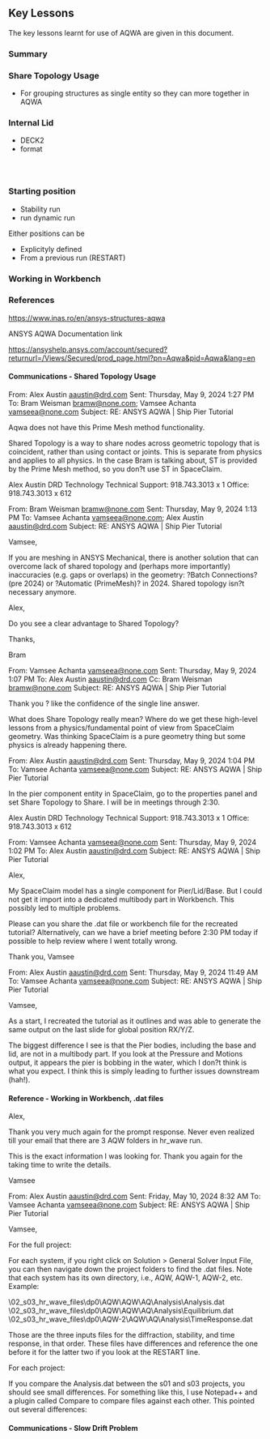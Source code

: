 ## Key Lessons

The key lessons learnt for use of AQWA are given in this document.

### Summary

### Share Topology Usage

- For grouping structures as single entity so they can more together in AQWA

### Internal Lid

- DECK2
- format

<code>

</code>

### Starting position

- Stability run
- run dynamic run

Either positions can be

- Explicityly defined
- From a previous run (RESTART)

### Working in Workbench

### References

<https://www.inas.ro/en/ansys-structures-aqwa>

 ANSYS AQWA Documentation link

<https://ansyshelp.ansys.com/account/secured?returnurl=/Views/Secured/prod_page.html?pn=Aqwa&pid=Aqwa&lang=en>

#### Communications - Shared Topology Usage

From: Alex Austin <aaustin@drd.com>
Sent: Thursday, May 9, 2024 1:27 PM
To: Bram Weisman <bramw@none.com>; Vamsee Achanta <vamseea@none.com>
Subject: RE: ANSYS AQWA | Ship Pier Tutorial

Aqwa does not have this Prime Mesh method functionality.

Shared Topology is a way to share nodes across geometric topology that is coincident, rather than using contact or joints. This is separate from physics and applies to all physics. In the case Bram is talking about, ST is provided by the Prime Mesh method, so you don?t use ST in SpaceClaim.

Alex Austin
DRD Technology
Technical Support: 918.743.3013 x 1
Office: 918.743.3013 x 612

From: Bram Weisman <bramw@none.com>
Sent: Thursday, May 9, 2024 1:13 PM
To: Vamsee Achanta <vamseea@none.com>; Alex Austin <aaustin@drd.com>
Subject: RE: ANSYS AQWA | Ship Pier Tutorial

Vamsee,

If you are meshing in ANSYS Mechanical, there is another solution that can overcome lack of shared topology and (perhaps more importantly) inaccuracies (e.g. gaps or overlaps) in the geometry: ?Batch Connections? (pre 2024) or ?Automatic (PrimeMesh)? in 2024.  Shared topology isn?t necessary anymore.

Alex,

Do you see a clear advantage to Shared Topology?

Thanks,

Bram

From: Vamsee Achanta <vamseea@none.com>
Sent: Thursday, May 9, 2024 1:07 PM
To: Alex Austin <aaustin@drd.com>
Cc: Bram Weisman <bramw@none.com>
Subject: RE: ANSYS AQWA | Ship Pier Tutorial

Thank you ? like the confidence of the single line answer.

What does Share Topology really mean? Where do we get these high-level lessons from a  physics/fundamental point of view from SpaceClaim geometry. Was thinking SpaceClaim is a pure geometry thing but some physics is already happening there.

From: Alex Austin <aaustin@drd.com>
Sent: Thursday, May 9, 2024 1:04 PM
To: Vamsee Achanta <vamseea@none.com>
Subject: RE: ANSYS AQWA | Ship Pier Tutorial

In the pier component entity in SpaceClaim, go to the properties panel and set Share Topology to Share. I will be in meetings through 2:30.

Alex Austin
DRD Technology
Technical Support: 918.743.3013 x 1
Office: 918.743.3013 x 612

From: Vamsee Achanta <vamseea@none.com>
Sent: Thursday, May 9, 2024 1:02 PM
To: Alex Austin <aaustin@drd.com>
Subject: RE: ANSYS AQWA | Ship Pier Tutorial

Alex,

My SpaceClaim model has a single component for Pier/Lid/Base. But I could not get it import into a dedicated multibody part in Workbench. This possibly led to multiple problems.

Please can you share the .dat file or workbench file for the recreated tutorial? Alternatively, can we have a brief meeting before 2:30 PM today if possible to help review where I went totally wrong.

Thank you,
Vamsee

From: Alex Austin <aaustin@drd.com>
Sent: Thursday, May 9, 2024 11:49 AM
To: Vamsee Achanta <vamseea@none.com>
Subject: RE: ANSYS AQWA | Ship Pier Tutorial

Vamsee,

As a start, I recreated the tutorial as it outlines and was able to generate the same output on the last slide for global position RX/Y/Z.

The biggest difference I see is that the Pier bodies, including the base and lid, are not in a multibody part. If you look at the Pressure and Motions output, it appears the pier is bobbing in the water, which I don?t think is what you expect. I think this is simply leading to further issues downstream (hah!).

#### Reference - Working in Workbench, .dat files

Alex,

Thank you very much again for the prompt response. Never even realized till your email that there are 3 AQW folders in hr_wave run.

This is the exact information I was looking for. Thank you again for the taking time to write the details.

Vamsee

From: Alex Austin <aaustin@drd.com>
Sent: Friday, May 10, 2024 8:32 AM
To: Vamsee Achanta <vamseea@none.com>
Subject: RE: ANSYS AQWA | Ship Pier Tutorial

Vamsee,

For the full project:

For each system, if you right click on Solution > General Solver Input File, you can then navigate down the project folders to find the .dat files. Note that each system has its own directory, i.e., AQW, AQW-1, AQW-2, etc. Example:

\02_s03_hr_wave_files\dp0\AQW\AQW\AQ\Analysis\Analysis.dat
\02_s03_hr_wave_files\dp0\AQW\AQW\AQ\Analysis\Equilibrium.dat
\02_s03_hr_wave_files\dp0\AQW-2\AQW\AQ\Analysis\TimeResponse.dat

Those are the three inputs files for the diffraction, stability, and time response, in that order. These files have differences and reference the one before it for the latter two if you look at the RESTART line.

For each project:

If you compare the Analysis.dat between the s01 and s03 projects, you should see small differences. For something like this, I use Notepad++ and a plugin called Compare to compare files against each other. This pointed out several differences:

#### Communications - Slow Drift Problem
